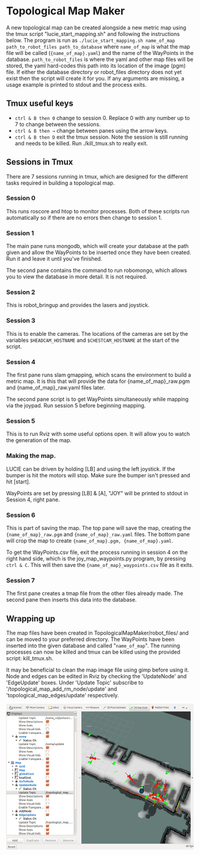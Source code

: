# Topological Map Maker
A new topological map can be created alongside a new metric map using the tmux script "lucie_start_mapping.sh" and following the instructions below. The program is run as ```./lucie_start_mapping.sh name_of_map path_to_robot_files path_to_database``` where ```name_of_map``` is what the map file will be called (```{name_of_map}.yaml```) and the name of the WayPoints in the database. ```path_to_robot_files``` is where the yaml and other map files will be stored, the yaml hard-codes this path into its location of the image (pgm) file. If either the database directory or robot_files directory does not yet exist then the script will create it for you. If any arguments are missing, a usage example is printed to stdout and the process exits.

## Tmux useful keys
- ```ctrl & B then 0``` change to session 0. Replace 0 with any number up to 7 to change between the sessions.
- ```ctrl & B then →``` change between panes using the arrow keys.
- ```ctrl & B then D``` exit the tmux session. Note the session is still running and needs to be killed. Run ./kill_tmux.sh to really exit.

## Sessions in Tmux
There are 7 sessions running in tmux, which are designed for the different tasks required in building a topological map.

### Session 0
This runs roscore and htop to monitor processes. Both of these scripts run automatically so if there are no errors then change to session 1.

### Session 1
The main pane runs mongodb, which will create your database at the path given and allow the WayPoints to be inserted once they have been created. Run it and leave it until you've finished.

The second pane contains the command to run robomongo, which allows you to view the database in more detail. It is not required.

### Session 2
This is robot_bringup and provides the lasers and joystick.

### Session 3
This is to enable the cameras. The locations of the cameras are set by the variables ```$HEADCAM_HOSTNAME``` and ```$CHESTCAM_HOSTNAME``` at the start of the script.

### Session 4
The first pane runs slam gmapping, which scans the environment to build a metric map. It is this that will provide the data for {name_of_map}_raw.pgm and {name_of_map}_raw.yaml files later.

The second pane script is to get WayPoints simultaneously while mapping via the joypad. Run session 5 before beginning mapping.

### Session 5
This is to run Rviz with some useful options open. It will allow you to watch the generation of the map.

### Making the map.
LUCIE can be driven by holding [LB] and using the left joystick. If the bumper is hit the motors will stop. Make sure the bumper isn't pressed and hit [start].

WayPoints are set by pressing [LB] & [A], "JOY" will be printed to stdout in Session 4, right pane.

### Session 6
This is part of saving the map. The top pane will save the map, creating the ```{name_of_map}_raw.pgm``` and ```{name_of_map}_raw.yaml``` files. The bottom pane will crop the map to create ```{name_of_map}.pgm, {name_of_map}.yaml```.

To get the WayPoints.csv file, exit the process running in session 4 on the right hand side, which is the joy_map_waypoints.py program, by pressing ```ctrl & C```. This will then save the ```{name_of_map}_waypoints.csv``` file as it exits.

### Session 7
The first pane creates a tmap file from the other files already made. The second pane then inserts this data into the database.

## Wrapping up
The map files have been created in TopologicalMapMaker/robot_files/ and can be moved to your preferred directory. The WayPoints have been inserted into the given database and called "```name_of_map```". The running processes can now be killed and tmux can be killed using the provided script: kill_tmux.sh.

It may be beneficial to clean the map image file using gimp before using it. Node and edges can be edited in Rviz by checking the 'UpdateNode' and 'EdgeUpdate' boxes. Under 'Update Topic' subscribe to '/topological_map_add_rm_node/update' and 'topological_map_edges/update' respectively.

![adding_edges](assets/adding_edges.png)
